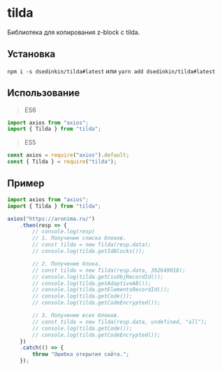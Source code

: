 # tilda

Библиотека для копирования z-block с tilda.

## Установка

`npm i -s dsedinkin/tilda#latest` или `yarn add dsedinkin/tilda#latest`

## Использование

> ES6

```js
import axios from "axios";
import { Tilda } from "tilda";
```

> ES5

```js
const axios = require("axios").default;
const { Tilda } = require("tilda");
```

## Пример
```ts
import axios from "axios";
import { Tilda } from "tilda";

axios("https://aronima.ru/")
    .then(resp => {
        // console.log(resp)
        // 1. Получение списка блоков.
        // const tilda = new Tilda(resp.data);
        // console.log(tilda.getIdBlocks());

        // 2. Получение блока.
        // const tilda = new Tilda(resp.data, 392649018);
        // console.log(tilda.getCssObjRecordId());
        // console.log(tilda.getAdaptiveAB());
        // console.log(tilda.getElementsRecordId());
        // console.log(tilda.getCode());
        // console.log(tilda.getCodeEncrypted());

        // 3. Получение всех блоков.
        // const tilda = new Tilda(resp.data, undefined, "all");
        // console.log(tilda.getCode());
        // console.log(tilda.getCodeEncrypted());
    })
    .catch(() => {
        throw "Ошибка открытия сайта.";
    });
```